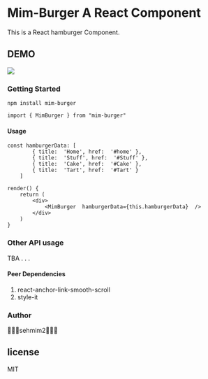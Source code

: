 # Mim-Burger A React Component
This is a React hamburger Component. 

## DEMO
![](https://media.giphy.com/media/iggLaAO5BrvVdNMaJq/giphy.gif)
### Getting Started
```
npm install mim-burger
```
```
import { MimBurger } from "mim-burger"
```
#### Usage
```
const hamburgerData: [
		{ title:  'Home', href:  '#home' },
		{ title:  'Stuff', href:  '#Stuff' },
		{ title:  'Cake', href:  '#Cake' },
		{ title:  'Tart', href:  '#Tart' }
	]

render() {
	return (
		<div>
			<MimBurger  hamburgerData={this.hamburgerData}  />
		</div>
	)
}
```

### Other API usage
TBA
.
.
.

#### Peer Dependencies
1. react-anchor-link-smooth-scroll
2. style-it

### Author
:shit::shit::shit:sehmim2:shit::shit::shit:
## license
MIT